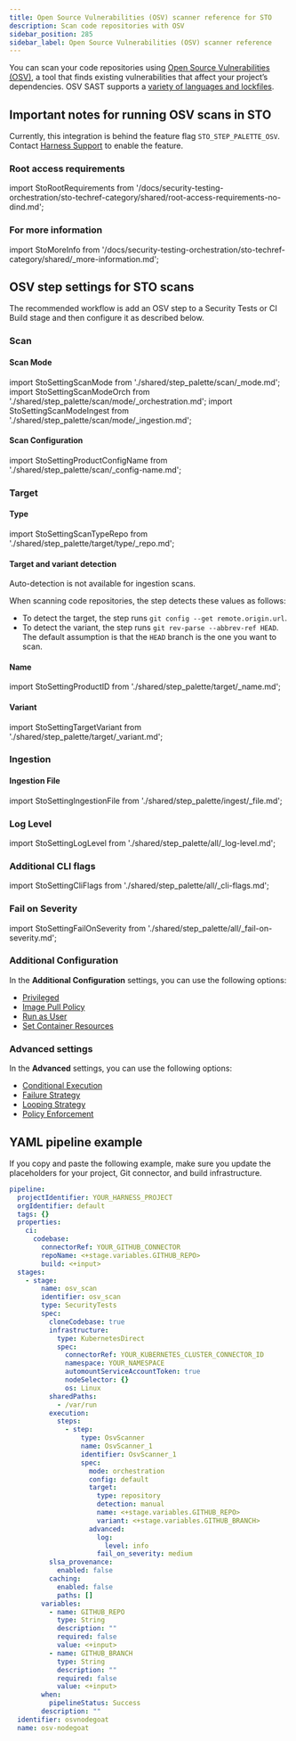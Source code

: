 ```yaml
---
title: Open Source Vulnerabilities (OSV) scanner reference for STO
description: Scan code repositories with OSV
sidebar_position: 285
sidebar_label: Open Source Vulnerabilities (OSV) scanner reference
---
```


You can scan your code repositories using [Open Source Vulnerabilities (OSV)](https://google.github.io/osv-scanner/), a tool that finds existing vulnerabilities that affect your project’s dependencies. OSV SAST supports a [variety of languages and lockfiles](https://google.github.io/osv-scanner/supported-languages-and-lockfiles).


## Important notes for running OSV scans in STO 

Currently, this integration is behind the feature flag `STO_STEP_PALETTE_OSV`. Contact [Harness Support](mailto:support@harness.io) to enable the feature.

<!-- Currently, this integration supports the following:

- OSV SAST supports a [variety of languages and lockfiles](https://google.github.io/osv-scanner/supported-languages-and-lockfiles).
- OSV container image scans are currently limited to Debian-based images only.
- STO supports Ingestion mode only for this integration. 

-->

<!-- 
### Docker-in-Docker requirements

import StoDinDRequirements from '/docs/security-testing-orchestration/sto-techref-category/shared/dind-bg-step.md';


<StoDinDRequirements />
-->


### Root access requirements 

import StoRootRequirements from '/docs/security-testing-orchestration/sto-techref-category/shared/root-access-requirements-no-dind.md';

<StoRootRequirements />



### For more information

import StoMoreInfo from '/docs/security-testing-orchestration/sto-techref-category/shared/_more-information.md';

<StoMoreInfo />


## OSV step settings for STO scans

The recommended workflow is add an OSV step to a Security Tests or CI Build stage and then configure it as described below. 

### Scan

#### Scan Mode

import StoSettingScanMode from './shared/step_palette/scan/_mode.md';
import StoSettingScanModeOrch from './shared/step_palette/scan/mode/_orchestration.md';
import StoSettingScanModeIngest from './shared/step_palette/scan/mode/_ingestion.md';

<StoSettingScanMode />
<StoSettingScanModeOrch />
<StoSettingScanModeIngest />


#### Scan Configuration

import StoSettingProductConfigName from './shared/step_palette/scan/_config-name.md';

<StoSettingProductConfigName />


### Target

#### Type

import StoSettingScanTypeRepo from './shared/step_palette/target/type/_repo.md';

<StoSettingScanTypeRepo />

#### Target and variant detection

Auto-detection is not available for ingestion scans.

When scanning code repositories, the step detects these values as follows:
- To detect the target, the step runs `git config --get remote.origin.url`. 
- To detect the variant, the step runs `git rev-parse --abbrev-ref HEAD`. The default assumption is that the `HEAD` branch is the one you want to scan.

#### Name 

import StoSettingProductID from './shared/step_palette/target/_name.md';

<StoSettingProductID />


#### Variant

import StoSettingTargetVariant from './shared/step_palette/target/_variant.md';

<StoSettingTargetVariant  />


### Ingestion

#### Ingestion File

import StoSettingIngestionFile from './shared/step_palette/ingest/_file.md';

<StoSettingIngestionFile  />

<!-- 
### Log Level, CLI flags, and Fail on Severity
-->

### Log Level

import StoSettingLogLevel from './shared/step_palette/all/_log-level.md';

<StoSettingLogLevel />


### Additional CLI flags

import StoSettingCliFlags from './shared/step_palette/all/_cli-flags.md';

<StoSettingCliFlags />


### Fail on Severity

import StoSettingFailOnSeverity from './shared/step_palette/all/_fail-on-severity.md';

<StoSettingFailOnSeverity />

<!-- 
### Settings
-->

### Additional Configuration

In the **Additional Configuration** settings, you can use the following options:

* [Privileged](/docs/continuous-integration/use-ci/manage-dependencies/background-step-settings#privileged)
* [Image Pull Policy](/docs/continuous-integration/use-ci/manage-dependencies/background-step-settings#image-pull-policy)
* [Run as User](/docs/continuous-integration/use-ci/manage-dependencies/background-step-settings#run-as-user)
* [Set Container Resources](/docs/continuous-integration/use-ci/manage-dependencies/background-step-settings#set-container-resources)


### Advanced settings

In the **Advanced** settings, you can use the following options:

* [Conditional Execution](/docs/platform/pipelines/w_pipeline-steps-reference/step-skip-condition-settings)
* [Failure Strategy](/docs/platform/pipelines/w_pipeline-steps-reference/step-failure-strategy-settings)
* [Looping Strategy](/docs/platform/pipelines/looping-strategies/looping-strategies-matrix-repeat-and-parallelism)
* [Policy Enforcement](/docs/platform/governance/policy-as-code/harness-governance-overview)


## YAML pipeline example 

If you copy and paste the following example, make sure you update the placeholders for your project, Git connector, and build infrastructure.

```yaml
pipeline:
  projectIdentifier: YOUR_HARNESS_PROJECT
  orgIdentifier: default
  tags: {}
  properties:
    ci:
      codebase:
        connectorRef: YOUR_GITHUB_CONNECTOR
        repoName: <+stage.variables.GITHUB_REPO>
        build: <+input>
  stages:
    - stage:
        name: osv_scan
        identifier: osv_scan
        type: SecurityTests
        spec:
          cloneCodebase: true
          infrastructure:
            type: KubernetesDirect
            spec:
              connectorRef: YOUR_KUBERNETES_CLUSTER_CONNECTOR_ID
              namespace: YOUR_NAMESPACE
              automountServiceAccountToken: true
              nodeSelector: {}
              os: Linux
          sharedPaths:
            - /var/run
          execution:
            steps:
              - step:
                  type: OsvScanner
                  name: OsvScanner_1
                  identifier: OsvScanner_1
                  spec:
                    mode: orchestration
                    config: default
                    target:
                      type: repository
                      detection: manual
                      name: <+stage.variables.GITHUB_REPO>
                      variant: <+stage.variables.GITHUB_BRANCH>
                    advanced:
                      log:
                        level: info
                      fail_on_severity: medium
          slsa_provenance:
            enabled: false
          caching:
            enabled: false
            paths: []
        variables:
          - name: GITHUB_REPO
            type: String
            description: ""
            required: false
            value: <+input>
          - name: GITHUB_BRANCH
            type: String
            description: ""
            required: false
            value: <+input>
        when:
          pipelineStatus: Success
        description: ""
  identifier: osvnodegoat
  name: osv-nodegoat


```